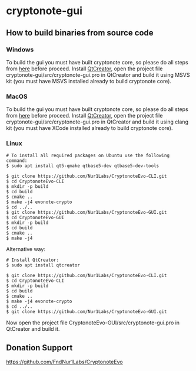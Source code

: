 # cryptonote-gui

## How to build binaries from source code

### Windows
To build the gui you must have built cryptonote core, so please do all steps from [here](https://github.com/Nur1Labs/CryptonoteEvo-GUI#building-on-windows) before proceed. Install [QtCreator](https://www.qt.io/download-thank-you?os=windows), open the project file cryptonote-gui/src/cryptonote-gui.pro in QtCreator and build it using MSVS kit (you must have MSVS installed already to build cryptonote core).

### MacOS

To build the gui you must have built cryptonote core, so please do all steps from [here](https://github.com/Nur1Labs/CryptonoteEvo-GUI#building-on-mac-osx) before proceed. Install [QtCreator](https://www.qt.io/download-thank-you?os=macos), open the project file cryptonote-gui/src/cryptonote-gui.pro in QtCreator and build it using clang kit (you must have XCode installed already to build cryptonote core).

### Linux
```
# To install all required packages on Ubuntu use the following command:
$ sudo apt install qt5-qmake qtbase5-dev qtbase5-dev-tools

$ git clone https://github.com/Nur1Labs/CryptonoteEvo-CLI.git
$ cd CryptonoteEvo-CLI
$ mkdir -p build
$ cd build
$ cmake ..
$ make -j4 evonote-crypto
$ cd ../..
$ git clone https://github.com/Nur1Labs/CryptonoteEvo-GUI.git
$ cd CryptonoteEvo-GUI
$ mkdir -p build
$ cd build
$ cmake ..
$ make -j4
```
Alternative way:
```
# Install QtCreator:
$ sudo apt install qtcreator

$ git clone https://github.com/Nur1Labs/CryptonoteEvo-CLI.git
$ cd CryptonoteEvo-CLI
$ mkdir -p build
$ cd build
$ cmake ..
$ make -j4 evonote-crypto
$ cd ../..
$ git clone https://github.com/Nur1Labs/CryptonoteEvo-GUI.git
```
Now open the project file CryptonoteEvo-GUI/src/cryptonote-gui.pro in QtCreator and build it.

## Donation Support

https://github.com/FndNur1Labs/CryptonoteEvo
